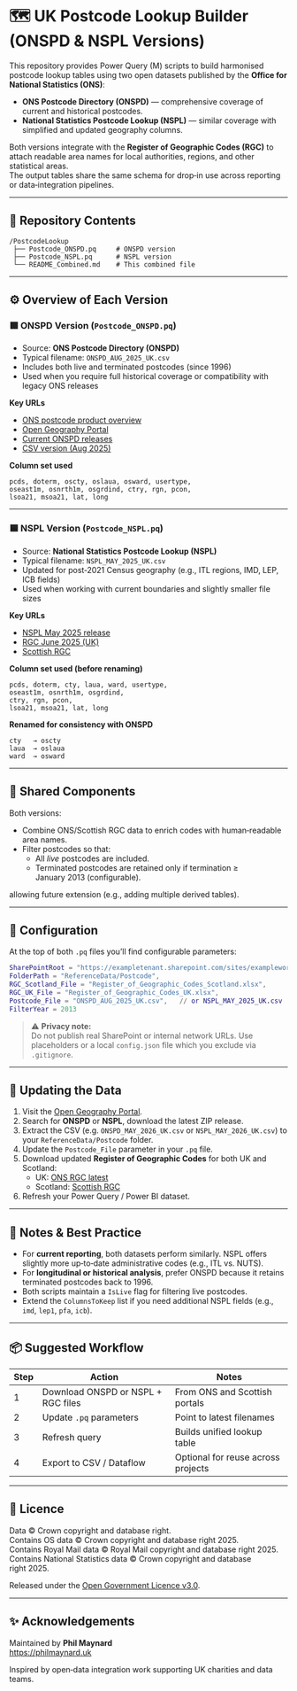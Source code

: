 # 🗺️ UK Postcode Lookup Builder (ONSPD & NSPL Versions)

This repository provides Power Query (M) scripts to build harmonised postcode lookup tables using two open datasets published by the **Office for National Statistics (ONS)**:

- **ONS Postcode Directory (ONSPD)** — comprehensive coverage of current and historical postcodes.  
- **National Statistics Postcode Lookup (NSPL)** — similar coverage with simplified and updated geography columns.

Both versions integrate with the **Register of Geographic Codes (RGC)** to attach readable area names for local authorities, regions, and other statistical areas.  
The output tables share the same schema for drop‑in use across reporting or data‑integration pipelines.

---

## 📁 Repository Contents

```
/PostcodeLookup
 ├── Postcode_ONSPD.pq     # ONSPD version
 ├── Postcode_NSPL.pq      # NSPL version
 └── README_Combined.md    # This combined file

```

---

## ⚙️ Overview of Each Version

### 🟩 ONSPD Version (`Postcode_ONSPD.pq`)

- Source: **ONS Postcode Directory (ONSPD)**  
- Typical filename: `ONSPD_AUG_2025_UK.csv`
- Includes both live and terminated postcodes (since 1996)
- Used when you require full historical coverage or compatibility with legacy ONS releases

**Key URLs**
- [ONS postcode product overview](https://www.ons.gov.uk/methodology/geography/geographicalproducts/postcodeproducts)
- [Open Geography Portal](https://geoportal.statistics.gov.uk/)
- [Current ONSPD releases](https://geoportal.statistics.gov.uk/search?q=PRD_ONSPD%20AUG_2025&sort=Date%20Created%7Ccreated%7Cdesc)
- [CSV version (Aug 2025)](https://geoportal.statistics.gov.uk/datasets/295e076b89b542e497e05632706ab429/about)

**Column set used**
```
pcds, doterm, oscty, oslaua, osward, usertype,
oseast1m, osnrth1m, osgrdind, ctry, rgn, pcon,
lsoa21, msoa21, lat, long
```

---

### 🟦 NSPL Version (`Postcode_NSPL.pq`)

- Source: **National Statistics Postcode Lookup (NSPL)**  
- Typical filename: `NSPL_MAY_2025_UK.csv`
- Updated for post‑2021 Census geography (e.g., ITL regions, IMD, LEP, ICB fields)
- Used when working with current boundaries and slightly smaller file sizes

**Key URLs**
- [NSPL May 2025 release](https://geoportal.statistics.gov.uk/datasets/national-statistics-postcode-lookup-may-2025-for-the-uk/about)
- [RGC June 2025 (UK)](https://geoportal.statistics.gov.uk/datasets/da3fb8af12e842a69255b0d21116bcaa/about)
- [Scottish RGC](https://www.gov.scot/publications/geography-code-register-for-official-statistics/)

**Column set used (before renaming)**
```
pcds, doterm, cty, laua, ward, usertype,
oseast1m, osnrth1m, osgrdind,
ctry, rgn, pcon,
lsoa21, msoa21, lat, long
```

**Renamed for consistency with ONSPD**
```
cty   → oscty
laua  → oslaua
ward  → osward
```

---

## 🧩 Shared Components

Both versions:
- Combine ONS/Scottish RGC data to enrich codes with human‑readable area names.  
- Filter postcodes so that:
  - All *live* postcodes are included.  
  - Terminated postcodes are retained only if termination ≥ January 2013 (configurable).  

allowing future extension (e.g., adding multiple derived tables).

---

## 🔧 Configuration

At the top of both `.pq` files you’ll find configurable parameters:

```m
SharePointRoot = "https://exampletenant.sharepoint.com/sites/exampleworkspace",
FolderPath = "ReferenceData/Postcode",
RGC_Scotland_File = "Register_of_Geographic_Codes_Scotland.xlsx",
RGC_UK_File = "Register_of_Geographic_Codes_UK.xlsx",
Postcode_File = "ONSPD_AUG_2025_UK.csv",   // or NSPL_MAY_2025_UK.csv
FilterYear = 2013
```

> ⚠️ **Privacy note:**  
> Do not publish real SharePoint or internal network URLs. Use placeholders or a local `config.json` file which you exclude via `.gitignore`.

---

## 🔄 Updating the Data

1. Visit the [Open Geography Portal](https://geoportal.statistics.gov.uk/).  
2. Search for **ONSPD** or **NSPL**, download the latest ZIP release.  
3. Extract the CSV (e.g. `ONSPD_MAY_2026_UK.csv` or `NSPL_MAY_2026_UK.csv`) to your `ReferenceData/Postcode` folder.  
4. Update the `Postcode_File` parameter in your `.pq` file.  
5. Download updated **Register of Geographic Codes** for both UK and Scotland:  
   - UK: [ONS RGC latest](https://geoportal.statistics.gov.uk/datasets/da3fb8af12e842a69255b0d21116bcaa/about)  
   - Scotland: [Scottish RGC](https://www.gov.scot/publications/geography-code-register-for-official-statistics/)  
6. Refresh your Power Query / Power BI dataset.

---

## 🧠 Notes & Best Practice

- For **current reporting**, both datasets perform similarly. NSPL offers slightly more up‑to‑date administrative codes (e.g., ITL vs. NUTS).  
- For **longitudinal or historical analysis**, prefer ONSPD because it retains terminated postcodes back to 1996.  
- Both scripts maintain a `IsLive` flag for filtering live postcodes.  
- Extend the `ColumnsToKeep` list if you need additional NSPL fields (e.g., `imd`, `lep1`, `pfa`, `icb`).

---

## 📦 Suggested Workflow

| Step | Action | Notes |
|------|---------|-------|
| 1 | Download ONSPD or NSPL + RGC files | From ONS and Scottish portals |
| 2 | Update `.pq` parameters | Point to latest filenames |
| 3 | Refresh query | Builds unified lookup table |
| 4 | Export to CSV / Dataflow | Optional for reuse across projects |

---

## 🧾 Licence

Data © Crown copyright and database right.  
Contains OS data © Crown copyright and database right 2025.  
Contains Royal Mail data © Royal Mail copyright and database right 2025.  
Contains National Statistics data © Crown copyright and database right 2025.

Released under the [Open Government Licence v3.0](https://www.nationalarchives.gov.uk/doc/open-government-licence/version/3/).

---

## ✨ Acknowledgements

Maintained by **Phil Maynard**  
<https://philmaynard.uk>

Inspired by open‑data integration work supporting UK charities and data teams.

